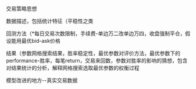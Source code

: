 交易策略思想


数据描述，包括统计特征（平稳性之类


回测方法（*每日交易次数限制，手续费-单边万二改单边万四，收盘强制平仓，假设能用最优bid-ask价格


结果（参数网格搜索结果，胜率稳定性，最优参数对评价方法，最优参数下的performance-胜率，每笔return，交易来回数，参数对胜率的影响的猜想，包含对结果统计的分析，解释网格搜索选取最优参数的权衡过程

模型改进的地方--真实交易数据





